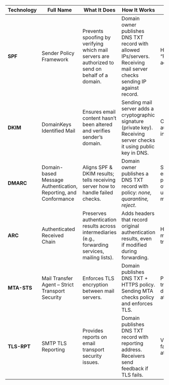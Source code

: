 | **Technology** | **Full Name**                                                   | **What It Does**                                                                                   | **How It Works**                                                                                                        | **Security Role**                                                   | **Limitations**                                                                    |
| -------------- | --------------------------------------------------------------- | -------------------------------------------------------------------------------------------------- | ----------------------------------------------------------------------------------------------------------------------- | ------------------------------------------------------------------- | ---------------------------------------------------------------------------------- |
| **SPF**        | Sender Policy Framework                                         | Prevents spoofing by verifying which mail servers are authorized to send on behalf of a domain.    | Domain owner publishes DNS TXT record with allowed IPs/servers. Receiving mail server checks sending IP against record. | Helps stop forged “From” addresses.                                 | Doesn’t verify message integrity; can be bypassed if not combined with DKIM/DMARC. |
| **DKIM**       | DomainKeys Identified Mail                                      | Ensures email content hasn’t been altered and verifies sender’s domain.                            | Sending mail server adds a cryptographic signature (private key). Receiving server checks it using public key in DNS.   | Confirms authenticity and integrity of email.                       | Only verifies domain, not individual sender identity.                              |
| **DMARC**      | Domain-based Message Authentication, Reporting, and Conformance | Aligns SPF & DKIM results; tells receiving server how to handle failed checks.                     | Domain owner publishes a DNS TXT record with policy: *none, quarantine, reject*.                                        | Strengthens email trust; prevents delivery of unauthenticated mail. | Requires SPF and/or DKIM to be in place. Adoption is still uneven.                 |
| **ARC**        | Authenticated Received Chain                                    | Preserves authentication results across intermediaries (e.g., forwarding services, mailing lists). | Adds headers that record original authentication results, even if modified during forwarding.                           | Helps forwarded mail maintain trustworthiness.                      | Newer tech; not all providers support it yet.                                      |
| **MTA-STS**    | Mail Transfer Agent – Strict Transport Security                 | Enforces TLS encryption between mail servers.                                                      | Domain publishes DNS TXT + HTTPS policy. Sending MTA checks policy and enforces TLS.                                    | Protects email in transit from downgrade/MITM attacks.              | Optional; requires both sides to support it.                                       |
| **TLS-RPT**    | SMTP TLS Reporting                                              | Provides reports on email transport security issues.                                               | Domain publishes DNS TXT record with reporting address. Receivers send feedback if TLS fails.                           | Visibility into failed encryption attempts.                         | Reporting only — does not enforce protection.                                      |
